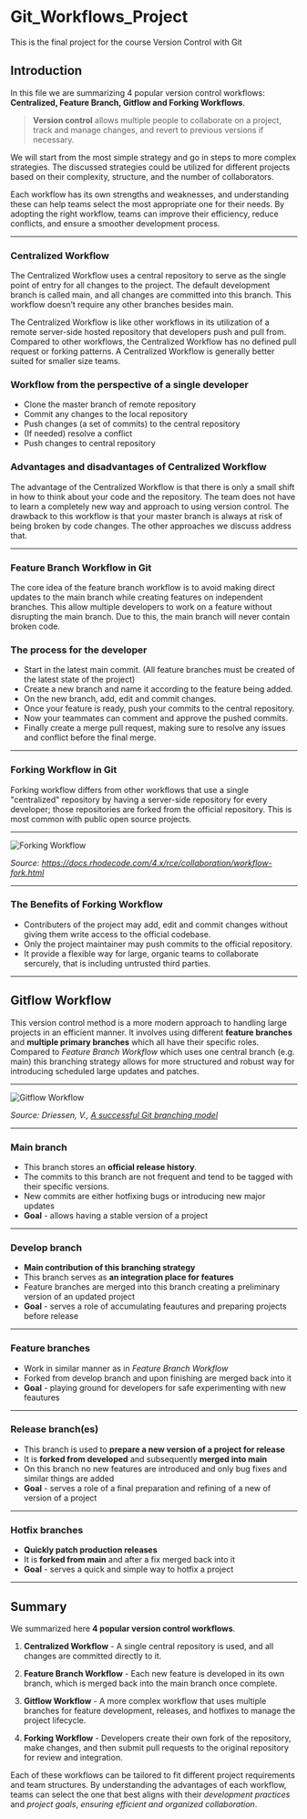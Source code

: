 # Git_Workflows_Project
This is the final project for the course Version Control with Git

## Introduction

In this file we are summarizing 4 popular version control workflows: **Centralized, Feature Branch, Gitflow and Forking Workflows**. 

> **Version control** allows multiple people to collaborate on a project, track and manage changes, and revert to previous versions if necessary.

We will start from the most simple strategy and go in steps to more complex strategies. The discussed strategies could be utilized for different projects based on their complexity, structure, and the number of collaborators.

Each workflow has its own strengths and weaknesses, and understanding these can help teams select the most appropriate one for their needs. By adopting the right workflow, teams can improve their efficiency, reduce conflicts, and ensure a smoother development process.


---

### Centralized Workflow

The Centralized Workflow uses a central repository to serve as the single point of entry for all changes to the project. The default development branch is called main, and all changes are committed into this branch. This workflow doesn’t require any other branches besides main. 

The Centralized Workflow is like other workflows in its utilization of a remote server-side hosted repository that developers push and pull from. Compared to other workflows, the Centralized Workflow has no defined pull request or forking patterns. A Centralized Workflow is generally better suited for smaller size teams.

### Workflow from the perspective of a single developer

- Clone the master branch of remote repository
- Commit any changes to the local repository
- Push changes (a set of commits) to the central repository
- (If needed) resolve a conflict
- Push changes to central repository 

### Advantages and disadvantages of Centralized Workflow

The advantage of the Centralized Workflow is that there is only a small shift in how to think about your code and the repository. The team does not have to learn a completely new way and approach to using version control. The drawback to this workflow is that your master branch is always at risk of being broken by code changes. The other approaches we discuss address that.

---

### Feature Branch Workflow in Git

The core idea of the feature branch workflow is to avoid making direct updates to the main branch while creating features on independent branches.
This allow multiple developers to work on a feature without disrupting the main branch.
Due to this, the main branch will never contain broken code.

### The process for the developer
- Start in the latest main commit. (All feature branches must be created of the latest state of the project)
- Create a new branch and name it according to the feature being added.
- On the new branch, add, edit and commit changes.
- Once your feature is ready, push your commits to the central repository.
- Now your teammates can comment and approve the pushed commits.
- Finally create a merge pull request, making sure to resolve any issues and conflict before the final merge.

---

### Forking Workflow in Git

Forking workflow differs from other workflows that use a single "centralized" repository by having a server-side repository for every developer; those repositories are forked from the official repository.
This is most common with public open source projects.

---

<img src="fork-flow.png" alt="Forking Workflow">

*Source: https://docs.rhodecode.com/4.x/rce/collaboration/workflow-fork.html*

---

### The Benefits of Forking Workflow
- Contributers of the project may add, edit and commit changes without giving them write access to the official codebase.
- Only the project maintainer may push commits to the official repository.
- It provide a flexible way for large, organic teams to collaborate sercurely, that is including untrusted third parties.

---

## Gitflow Workflow

This version control method is a more modern approach to handling large projects in an efficient manner. It involves using different **feature branches** and  **multiple primary branches** which all have their specific roles. Compared to *Feature Branch Workflow* which uses one central branch (e.g. main) this branching strategy allows for more structured and robust way for introducing scheduled large updates and patches.  

***

<img src="image.png" alt="Gitflow Workflow">

*Source: Driessen, V., [A successful Git branching model](https://nvie.com/posts/a-successful-git-branching-model/)*

***

### Main branch

- This branch stores an **official release history**. 
- The commits to this branch are not frequent and tend to be tagged with their specific versions.
- New commits are either hotfixing bugs or introducing new major updates 
- **Goal** - allows having a stable version of a project

***

### Develop branch

- **Main contribution of this branching strategy**
- This branch serves as **an integration place for features**
- Feature branches are merged into this branch creating a preliminary version of an updated project
- **Goal** - serves a role of accumulating feautures and preparing projects before release

***

### Feature branches

- Work in similar manner as in *Feature Branch Workflow*
- Forked from develop branch and upon finishing are merged back into it
- **Goal** - playing ground for developers for safe experimenting with new feautures

***

### Release branch(es)
- This branch is used to **prepare a new version of a project for release**
- It is **forked from developed** and subsequently **merged into main**
- On this branch no new features are introduced and only bug fixes and similar things are added
- **Goal** - serves a role of a final preparation and refining of a new of version of a project

***

### Hotfix branches
- **Quickly patch production releases**
- It is **forked from main** and after a fix merged back into it
- **Goal** - serves a quick and simple way to hotfix a project

***


## Summary

We summarized here **4 popular version control workflows**. 

1. **Centralized Workflow** - A single central repository is used, and all changes are committed directly to it.

2. **Feature Branch Workflow** - Each new feature is developed in its own branch, which is merged back into the main branch once complete.

3. **Gitflow Workflow** - A more complex workflow that uses multiple branches for feature development, releases, and hotfixes to manage the project lifecycle.

4. **Forking Workflow** - Developers create their own fork of the repository, make changes, and then submit pull requests to the original repository for review and integration.

Each of these workflows can be tailored to fit different project requirements and team structures. By understanding the advantages of each workflow, teams can select the one that best aligns with their *development practices* and *project goals*, *ensuring efficient and organized collaboration*.
